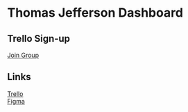 # Thomas Jefferson Dashboard

## Trello Sign-up
[Join Group](https://trello.com/invite/b/682b2b9731a246f2c9441322/ATTI32f1cf4ecf1398e4b3459d0e9dac8ca94969F2BF/tj-crud-board)
## Links
[Trello](https://trello.com/b/c5XvRPAN/tj-crud-board) <br/>
[Figma](https://www.figma.com/design/F2ntG5oEvrOznwHyOVKgqL/TJ-School-Dashboard?node-id=0-1&p=f&t=c8ibfcl9i0M7383u-0)
